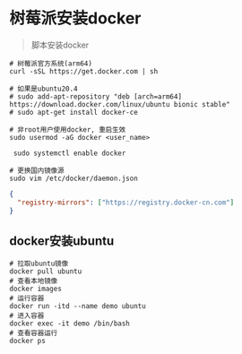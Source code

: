 # 树莓派安装docker

> 脚本安装docker

<!-- more -->


```shell
# 树莓派官方系统(arm64)
curl -sSL https://get.docker.com | sh

# 如果是ubuntu20.4
# sudo add-apt-repository "deb [arch=arm64] https://download.docker.com/linux/ubuntu bionic stable"
# sudo apt-get install docker-ce

# 非root用户使用docker, 重启生效
sudo usermod -aG docker <user_name>

 sudo systemctl enable docker

# 更换国内镜像源
sudo vim /etc/docker/daemon.json
```

```json
{
  "registry-mirrors": ["https://registry.docker-cn.com"]
}
```

## docker安装ubuntu

```shell
# 拉取ubuntu镜像
docker pull ubuntu
# 查看本地镜像
docker images
# 运行容器
docker run -itd --name demo ubuntu
# 进入容器
docker exec -it demo /bin/bash
# 查看容器运行
docker ps
```